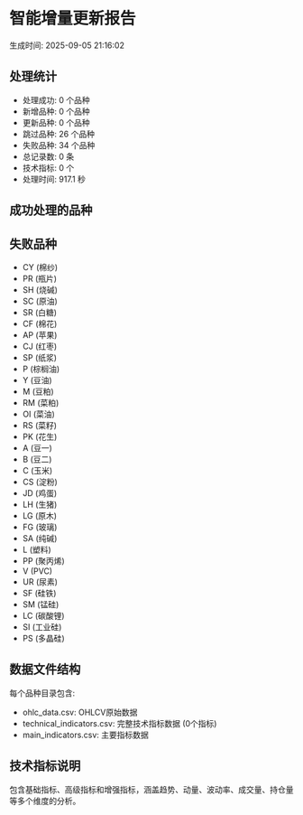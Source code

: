 
# 智能增量更新报告
生成时间: 2025-09-05 21:16:02

## 处理统计
- 处理成功: 0 个品种
- 新增品种: 0 个品种
- 更新品种: 0 个品种
- 跳过品种: 26 个品种
- 失败品种: 34 个品种
- 总记录数: 0 条
- 技术指标: 0 个
- 处理时间: 917.1 秒

## 成功处理的品种


## 失败品种
- CY (棉纱)
- PR (瓶片)
- SH (烧碱)
- SC (原油)
- SR (白糖)
- CF (棉花)
- AP (苹果)
- CJ (红枣)
- SP (纸浆)
- P (棕榈油)
- Y (豆油)
- M (豆粕)
- RM (菜粕)
- OI (菜油)
- RS (菜籽)
- PK (花生)
- A (豆一)
- B (豆二)
- C (玉米)
- CS (淀粉)
- JD (鸡蛋)
- LH (生猪)
- LG (原木)
- FG (玻璃)
- SA (纯碱)
- L (塑料)
- PP (聚丙烯)
- V (PVC)
- UR (尿素)
- SF (硅铁)
- SM (锰硅)
- LC (碳酸锂)
- SI (工业硅)
- PS (多晶硅)

## 数据文件结构
每个品种目录包含:
- ohlc_data.csv: OHLCV原始数据
- technical_indicators.csv: 完整技术指标数据 (0个指标)
- main_indicators.csv: 主要指标数据

## 技术指标说明
包含基础指标、高级指标和增强指标，涵盖趋势、动量、波动率、成交量、持仓量等多个维度的分析。
